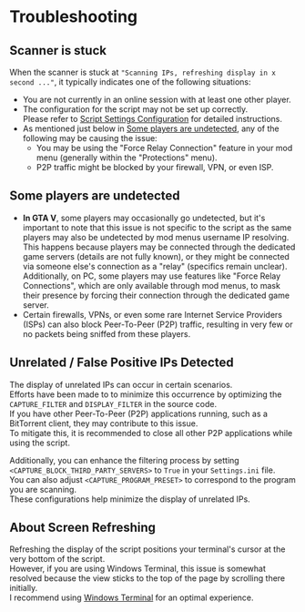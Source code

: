 # Troubleshooting

## Scanner is stuck

When the scanner is stuck at `"Scanning IPs, refreshing display in x second ..."`, it typically indicates one of the following situations:

- You are not currently in an online session with at least one other player.
- The configuration for the script may not be set up correctly.  
  Please refer to [Script Settings Configuration](SCRIPT_CONFIGURATION.md#script-settings-configuration) for detailed instructions.
- As mentioned just below in [Some players are undetected](#some-players-are-undetected), any of the following may be causing the issue:
  - You may be using the "Force Relay Connection" feature in your mod menu (generally within the "Protections" menu).
  - P2P traffic might be blocked by your firewall, VPN, or even ISP.

## Some players are undetected

- **In GTA V**, some players may occasionally go undetected, but it's important to note that this issue is not specific to the script as the same players may also be undetected by mod menus username IP resolving.  
  This happens because players may be connected through the dedicated game servers (details are not fully known), or they might be connected via someone else's connection as a "relay" (specifics remain unclear).  
  Additionally, on PC, some players may use features like "Force Relay Connections", which are only available through mod menus, to mask their presence by forcing their connection through the dedicated game server.
- Certain firewalls, VPNs, or even some rare Internet Service Providers (ISPs) can also block Peer-To-Peer (P2P) traffic, resulting in very few or no packets being sniffed from these players.

## Unrelated / False Positive IPs Detected

The display of unrelated IPs can occur in certain scenarios.  
Efforts have been made to to minimize this occurrence by optimizing the `CAPTURE_FILTER` and `DISPLAY_FILTER` in the source code.  
If you have other Peer-To-Peer (P2P) applications running, such as a BitTorrent client, they may contribute to this issue.  
To mitigate this, it is recommended to close all other P2P applications while using the script.

Additionally, you can enhance the filtering process by setting `<CAPTURE_BLOCK_THIRD_PARTY_SERVERS>` to `True` in your `Settings.ini` file.  
You can also adjust `<CAPTURE_PROGRAM_PRESET>` to correspond to the program you are scanning.  
These configurations help minimize the display of unrelated IPs.

## About Screen Refreshing

Refreshing the display of the script positions your terminal's cursor at the very bottom of the script.  
However, if you are using Windows Terminal, this issue is somewhat resolved because the view sticks to the top of the page by scrolling there initially.  
I recommend using [Windows Terminal](https://learn.microsoft.com/en-us/windows/terminal/) for an optimal experience.
